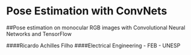 # Pose Estimation with ConvNets
##Pose estimation on monocular RGB images with Convolutional Neural Networks and TensorFlow

####Ricardo Achilles Filho
####Electrical Engineering - FEB - UNESP
